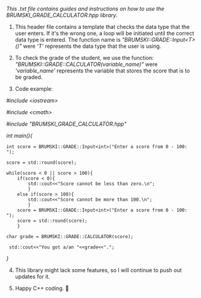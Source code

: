 
_This .txt file contains guides and instructions on how to use the BRUMSKI_GRADE_CALCULATOR.hpp library._

1. This header file contains a template that checks the data type that the user enters. If it's the wrong one, a loop will be initiated until the correct data type is entered. The function name is *"BRUMSKI::GRADE::Input\<T>()"* were *'T'* represents the data type that the user is using.

2. To check the grade of the student, we use the function: *"BRUMSKI::GRADE::CALCULATOR(variable_name)"* were *'variable_name'* represents the variable that stores the score that is to be graded.

3. Code example:

*\#include \<iostream>*

*\#include \<cmath>*

*\#include "BRUMSKI_GRADE_CALCULATOR.hpp"*

*int main(){*
    
    int score = BRUMSKI::GRADE::Input<int>("Enter a score from 0 - 100: ");
    
    score = std::round(score);

    while(score < 0 || score > 100){
        if(score < 0){
            std::cout<<"Score cannot be less than zero.\n";
            }
        else if(score > 100){
            std::cout<<"Score cannot be more than 100.\n";
            }
        score = BRUMSKI::GRADE::Input<int>("Enter a score from 0 - 100: ");
        score = std::round(score);
        }
    
    char grade = BRUMSKI::GRADE::CALCULATOR(score);
    
     std::cout<<"You got a/an "<<grade<<".";
*}*

4. This library might lack some features, so I will continue to push out updates for it.

5. Happy C++ coding. 💪
